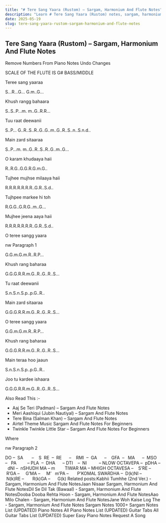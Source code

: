 ```yaml
---
title: "# Tere Sang Yaara (Rustom) – Sargam, Harmonium And Flute Notes"
description: "Learn # Tere Sang Yaara (Rustom) notes, sargam, harmonium notations and flute notes. Easy step-by-step tutorial for beginners."
date: 2025-05-19
slug: tere-sang-yaara-rustom-sargam-harmonium-and-flute-notes
---
```


## Tere Sang Yaara (Rustom) – Sargam, Harmonium And Flute Notes

Remove Numbers From Piano Notes
Undo Changes

SCALE OF THE FLUTE IS G# BASS/MIDDLE

Teree sang yaaraa

S…R…G… G.m..G…

Khush rangg bahaara

S..S..P…m. m..G..R.R…

Tuu raat deewanii

S..P… G..R..S..R..G..G..m..G..R..S..n..S.n.d..

Main zard sitaaraa

S..P…m. m..G..R..S..R..G..m..G…

O karam khudaaya haii

R..R.G..G.G.R.G.m.G..

Tujhee mujhse milaaya haii

R.R.R.R.R.R.R..G.R..S.d..

Tujhpee markee hi toh

R.G.G..G.R.G..m..G…

Mujhee jeena aaya haii

R.R.R.R.R.R.R..G.R..S.d..

O teree sangg yaara

nw Paragraph 1

G.G.m.G.m.R..R.P…

Khush rang baharaa

G.G.G.R.R.m.G..R..G..R..S…

Tu raat deewanii

S.n.S.n.S.p..p.G..R..

Main zard sitaaraa

G.G.G.R.R.m.G..R..G..R..S…

O teree sangg yaara

G.G.m.G.m.R..R.P…

Khush rang baharaa

G.G.G.R.R.m.G..R..G..R..S…

Main teraa hoo jaaun

S.n.S.n.S.p..p.G..R..

Joo tu kardee ishaara

G.G.G.R.R.m.G..R..G..R..S…

Also Read This :-

* Aaj Se Teri (Padman) – Sargam And Flute Notes
* Meri Aashiqui (Jubin Nautiyal) – Sargam And Flute Notes
* Tere Bina (Salman Khan) – Sargam And Flute Notes
* Airtel Theme Music Sargam And Flute Notes For Beginners
* Twinkle Twinkle Little Star – Sargam And Flute Notes For Beginners

Where

nw Paragraph 2

DO –  SA       –    S  RE  –  RE      –    RMI  –  GA      –    GFA  –   MA      –  MSO  –   PA         – PLA  –  DHA      – DTI    –  NI          – NLOW OCTAVEPA –  pDHA –  dNI –  nSHUDH MA – m        TIWAR MA – MHIGH OCTAVESA –    S’RE –     R’GA –     G’MA –     M’   m’PA –       P’KOMAL SWARDHA –  D(k)NI –       N(k)RE –       R(k)GA –      G(k)
Related posts:Kabhii Tumhhe (2nd Ver.) - Sargam, Harmonium And Flute NotesJaan Nisaar Sargam, Harmonium And Flute NotesDil Se Dil Tak (Bawaal) - Sargam, Harmonium And Flute NotesDooba Dooba Rehta Hoon - Sargam, Harmonium And Flute NotesAao Milo Chalen - Sargam, Harmonium And Flute NotesJane Woh Kaise Log The - Sargam, Harmonium And Flute Notes
Sargam Notes
1000+ Sargam Notes List (UPDATED)
Piano Notes
All Piano Notes List (UPDATED)
Guitar Tabs
All Guitar Tabs List (UPDATED)
Super Easy Piano Notes
Request A Song

